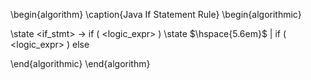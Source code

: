 \begin{algorithm}
\caption{Java If Statement Rule}
\begin{algorithmic}

\state <if\_stmt> → if ( <logic\_expr> ) <stmt>
\state $\hspace{5.6em}$ | if ( <logic\_expr> ) <stmt> else <stmt>

\end{algorithmic}
\end{algorithm}

